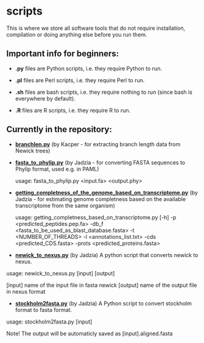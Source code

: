 # scripts
This is where we store all software tools that do not require installation, compilation or doing anything else before you run them.

## **Important info for beginners:**

* **.py** files are Python scripts, i.e. they require Python to run.  

* **.pl** files are Perl scripts, i.e. they require Perl to run.  

* **.sh** files are bash scripts, i.e. they require nothing to run (since bash is everywhere by default).  

* **.R** files are R scripts, i.e. they require R to run.


## **Currently in the repository:**

* **[branchlen.py](https://github.com/ProtistomicsLab/scripts/blob/main/branchlen.py)** (by Kacper - for extracting branch length data from Newick trees)


* **[fasta_to_phylip.py](https://github.com/ProtistomicsLab/scripts/blob/main/fasta_to_phylip.py)** (by Jadzia - for converting FASTA sequences to Phylip format, used e.g. in PAML)

  usage: fasta_to_phylip.py <input.fa> <output.phy>

* **[getting_completness_of_the_genome_based_on_transcriptome.py](https://github.com/ProtistomicsLab/scripts/blob/main/getting_completness_of_the_genome_based_on_transcriptome.py)** (by Jadzia - for estimating genome completness based on the available transcriptome from the same organism)

  usage: getting_completness_based_on_transcriptome.py [-h] -p <predicted_peptides.pep.fa> -db_f <fasta_to_be_used_as_blast_database.fasta> -t <NUMBER_OF_THREADS> -l <annotations_list.txt> -cds <predicted_CDS.fasta> -prots <predicted_proteins.fasta>

* **[newick_to_nexus.py](https://github.com/ProtistomicsLab/scripts/blob/main/newick_to_nexus.py)** (by Jadzia)
A python script that converts newick to nexus.

usage: newick_to_nexus.py [input] [output]

[input] name of the input file in fasta newick [output] name of the output file in nexus format

* **[stockholm2fasta.py](https://github.com/ProtistomicsLab/scripts/blob/main/stockholm2fasta.py)** (by Jadzia)
A Python script to convert stockholm format to fasta format.

usage: stockholm2fasta.py [input]

Note! The output will be automaticly saved as [input].aligned.fasta
